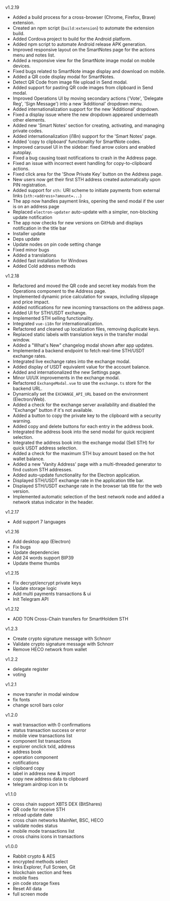 v1.2.19
- Added a build process for a cross-browser (Chrome, Firefox, Brave) extension.
- Created an npm script (`build:extension`) to automate the extension build.
- Added Cordova project to build for the Android platform.
- Added npm script to automate Android release APK generation.
- Improved responsive layout on the SmartNotes page for the actions menu and notes list.
- Added a responsive view for the SmartNote image modal on mobile devices.
- Fixed bugs related to SmartNote image display and download on mobile.
- Added a QR code display modal for SmartNotes.
- Detect QR Code from image file upload in Send modal.
- Added support for pasting QR code images from clipboard in Send modal.
- Improved Operations UI by moving secondary actions ('Vote', 'Delegate Reg', 'Sign Message') into a new 'Additional' dropdown menu.
- Added internationalization support for the new 'Additional' dropdown.
- Fixed a display issue where the new dropdown appeared underneath other elements.
- Added new 'Smart Notes' section for creating, activating, and managing private codes.
- Added internationalization (i18n) support for the 'Smart Notes' page.
- Added 'copy to clipboard' functionality for SmartNote codes.
- Improved carousel UI in the sidebar: fixed arrow colors and enabled autoplay.
- Fixed a bug causing toast notifications to crash in the Address page.
- Fixed an issue with incorrect event handling for copy-to-clipboard actions.
- Fixed click area for the 'Show Private Key' button on the Address page.
- New users now get their first STH address created automatically upon PIN registration.
- Added support for `sth:` URI scheme to initiate payments from external links (`sth:<address>?amount=...`)
- The app now handles payment links, opening the send modal if the user is on an address page
- Replaced `electron-updater` auto-update with a simpler, non-blocking update notification
- The app now checks for new versions on GitHub and displays notification in the title bar
- Installer update
- Deps update
- Update nodes on pin code setting change
- Fixed minor bugs
- Added a translations
- Added fast installation for Windows
- Added Cold address methods

v1.2.18
- Refactored and moved the QR code and secret key modals from the Operations component to the Address page.
- Implemented dynamic price calculation for swaps, including slippage and price impact.
- Added notifications for new incoming transactions on the address page.
- Added UI for STH/USDT exchange.
- Implemented STH selling functionality.
- Integrated `vue-i18n` for internationalization.
- Refactored and cleaned up localization files, removing duplicate keys.
- Replaced static labels with translation keys in the transfer modal window.
- Added a "What's New" changelog modal shown after app updates.
- Implemented a backend endpoint to fetch real-time STH/USDT exchange rates.
- Integrated live exchange rates into the exchange modal.
- Added display of USDT equivalent value for the account balance.
- Added and internationalized the new Settings page.
- Minor UI/UX improvements in the exchange modal.
- Refactored `ExchangeModal.vue` to use the `exchange.ts` store for the backend URL.
- Dynamically set the `EXCHANGE_API_URL` based on the environment (Electron/Web).
- Added a check for the exchange server availability and disabled the "Exchange" button if it's not available.
- Added a button to copy the private key to the clipboard with a security warning.
- Added copy and delete buttons for each entry in the address book.
- Integrated the address book into the send modal for quick recipient selection.
- Integrated the address book into the exchange modal (Sell STH) for quick USDT address selection.
- Added a check for the maximum STH buy amount based on the hot wallet balance.
- Added a new 'Vanity Address' page with a multi-threaded generator to find custom STH addresses.
- Added auto-update functionality for the Electron application.
- Displayed STH/USDT exchange rate in the application title bar.
- Displayed STH/USDT exchange rate in the browser tab title for the web version.
- Implemented automatic selection of the best network node and added a network status indicator in the header.

v1.2.17
- Add support 7 languages

v1.2.16
- Add desktop app (Electron)
- Fix bugs
- Update dependencies
- Add 24 words support BIP39 
- Update theme thumbs

v1.2.15
- Fix decrypt/encrypt private keys
- Update storage logic
- Add multi payments transactions & ui
- Init Telegram API

v1.2.12
- ADD TON Cross-Chain transfers for SmartHoldem STH

v1.2.3
- Create crypto signature message with Schnorr
- Validate crypto signature message with Schnorr
- Remove HECO network from wallet

v1.2.2
- delegate register
- voting

v1.2.1
- move transfer in modal window
- fix fonts
- change scroll bars color

v1.2.0
- wait transaction with 0 confirmations
- status transaction success or error
- mobile view transactions list
- component list transactions
- explorer onclick txId, address
- address book
- operation component
- notifications
- clipboard copy
- label in address new & import
- copy new address data to clipboard
- telegram airdrop icon in tx

v1.1.0
- cross chain support XBTS DEX (BitShares) 
- QR code for receive STH
- reload update date
- cross chain networks MainNet, BSC, HECO
- validate nodes status
- mobile mode transactions list
- cross chains icons in transactions

v1.0.0

- Rabbit crypto & AES
- encrypted methods select
- links Explorer, Full Screen, Git 
- blockchain section and fees
- mobile fixes
- pin code storage fixes
- Reset All data
- full screen mode

